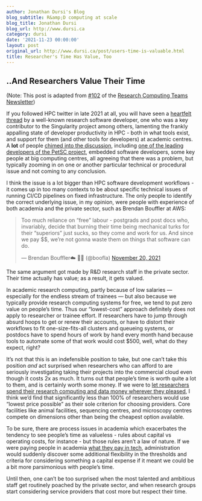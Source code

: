 ```yaml
---
author: Jonathan Dursi's Blog
blog_subtitle: R&amp;D computing at scale
blog_title: Jonathan Dursi
blog_url: http://www.dursi.ca
category: dursi
date: '2021-11-23 00:00:00'
layout: post
original_url: http://www.dursi.ca/post/users-time-is-valuable.html
title: Researcher's Time Has Value, Too
---
```


<h2 id="and-researchers-value-their-time">..And Researchers Value Their Time</h2>

<p>(Note: This post is adapted from <a href="https://www.researchcomputingteams.org/newsletter_issues/0102">#102</a> of the <a href="https://www.researchcomputingteams.org">Research Computing Teams Newsletter</a>)</p>

<p>If you followed HPC twitter in late 2021 at all, you will have seen a <a href="https://twitter.com/vsoch/status/1461908217223528448">heartfelt thread</a> by a well-known research software developer, one who was a key contributor to the Singularity project among others, lamenting the frankly appalling state of developer productivity in HPC - both in what tools exist, and support for them (and other tools for developers) at academic centres.  A <strong>lot</strong> of people <a href="https://twitter.com/HPC_Guru/status/1462070286983983108">chimed into the discussion</a>, including <a href="https://twitter.com/five9a2/status/1462137427527675918">one of the leading developers of the PetSC project</a>, embedded software developers, some key people at big computing centres, all agreeing that there was a problem, but typically zooming in on one or another particular technical or procedural issue and not coming to any conclusion.</p>

<p>I think the issue is a lot bigger than HPC software development workflows - it comes up in too many contexts to be about specific technical issues of running CI/CD pipelines on fixed infrastructure.  The only people to identify the correct underlying issue, in my opinion, were people with experience of both academia and the private sector, such as Brendan Bouffler at AWS:</p>

<blockquote class="twitter-tweet"><p dir="ltr" lang="en">Too much reliance on “free” labour - postgrads and post docs who, invariably, decide that burning their time being mechanical turks for their “superiors” just sucks, so they come and work for us. And since we pay $$, we’re not gonna waste them on things that software can do.</p>&mdash; Brendan Bouffler☁️ 🏳️‍🌈 (@boofla) <a href="https://twitter.com/boofla/status/1462099372255203346?ref_src=twsrc%5Etfw">November 20, 2021</a></blockquote>


<p>The same argument got made by R&amp;D research staff in the private sector.  Their time actually has value; as a result, it gets valued.</p>

<p>In academic research computing, partly because of low salaries — especially for the endless stream of trainees — but also because we typically provide research computing systems for free, we tend to put zero value on people’s time.  Thus our “lowest-cost” approach definitely does not apply to researcher or trainee effort. If researchers have to jump through absurd hoops to get or renew their accounts, or have to distort their workflows to fit one-size-fits-all clusters and queueing systems, or postdocs have to spend hours of work by hand every month hand because tools to automate some of that work would cost $500, well, what do they expect, right?</p>

<p>It’s not that this is an indefensible position to take, but one can’t take this position <em>and</em> act surprised when researchers who can afford to are seriously investigating taking their projects into the commercial cloud even though it costs 2x as much.  It turns out that people’s time is worth quite a lot to them, and is certainly worth some money.  If we were to <a href="https://www.dursi.ca/post/research-computing-funding-to-researchers">let researchers spend their research computing and data money wherever they pleased</a>, I think we’d find that significantly less than 100% of researchers would use “lowest price possible” as their sole criterion for choosing providers.  Core facilities like animal facilities, sequencing centres, and microscopy centres compete on dimensions other than being the cheapest option available.</p>

<p>To be sure, there are process issues in academia which exacerbates the tendency to see people’s time as valueless - rules about capital vs operating costs, for instance - but those rules aren’t a law of nature.  If we were paying people in academia <a href="https://www.levels.fyi/">what they pay in tech</a>, administration would suddenly discover some additional flexibility in the thresholds and criteria for considering something a capital expense if it meant we could be a bit more parsimonious with people’s time.</p>

<p>Until then, one can’t be too surprised when the most talented and ambitious staff get routinely poached by the private sector, and when research groups start considering service providers that cost more but respect their time.</p>